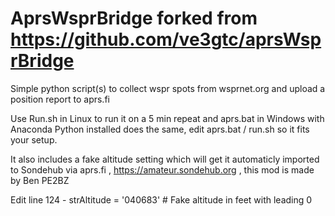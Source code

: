 # AprsWsprBridge forked from https://github.com/ve3gtc/aprsWsprBridge

Simple python script(s) to collect wspr spots from wsprnet.org and upload a position report to aprs.fi

Use Run.sh in Linux to run it on a 5 min repeat and aprs.bat in Windows with Anaconda Python installed does the same, edit  aprs.bat / run.sh so it fits your setup.

It also includes a fake altitude setting which will get it automaticly imported to Sondehub via aprs.fi , https://amateur.sondehub.org , this mod is made by Ben PE2BZ

Edit line 124  -  strAltitude  = '040683'   # Fake altitude in feet with leading 0   

